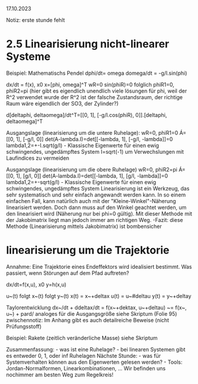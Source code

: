 
17.10.2023

Notiz: erste stunde fehlt

# 2.5 Linearisierung nicht-linearer Systeme
Beispiel: Mathematischs Pendel
dphi/dt= omega
domega/dt = -g/l.sin(phi)

dx/dt = f(x), x0  x=[phi, omega]^T
wR=0
sin(phiR)=0 folglich phiR1=0, phiR2=pi (hier gibt es eigendlich unendlich viele lösungen für phi, weil der R^2 verwendet wurde
                der R^2 ist der falsche Zustandsraum, der richtige Raum wäre eigendlich der SO3, der Zylinder?)

d[deltaphi, deltaomega]/dt^T=[[0, 1], [-g/l.cos(phiR), 0]].[deltaphi, deltaomega]^T

Ausgangslage (linearisierung um die untere Ruhelage):
    wR=0, phiR1=0
    Á=[[0, 1], [-g/l, 0]]
    det(A-lambda.I)=det[[-lambda, 1], [-g/l, -lambda]]=0
    lambda1,2=+-I.sqrt(g/l)  - Klassische Eigenwerte für einen ewig schwingendes, ungedämpftes System
        I=sqrt(-1)  um Verwechslungen mit Laufindices zu vermeiden

Ausgangslage (linearisierung um die obere Ruhelage)
    wR=0, phiR2=pi
    Á=[[0, 1], [g/l, 0]]
    det(A-lambda.I)=det[[-lambda, 1], [g/l, -lambda]]=0
    lambda1,2=+-sqrt(g/l)  - Klassische Eigenwerte für einen ewig schwingendes, ungedämpftes System
Linearisierung ist ein Werkzeug, das sehr systematisch und sehr einfach angewandt werden kann.
In so einem einfachen Fall, kann natürlich auch mit der "Kleine-Winkel"-Näherung linearisiert werden.
Doch dann muss auf den Winkel geachtet werden, um den linearisiert wird (Näherung nur bei phi=0 gültig).
Mit dieser Methode mit der Jakobimatrix liegt man jedoch immer am richtigen Weg.
    -Fazit: diese Methode (Linearisierung mittels Jakobimatrix) ist bombensicher

# linearisierung um die Trajektorie
Annahme: Eine Trajektorie eines Endeffektors wird idealisiert bestimmt. Was passiert, wenn Störungen
auf dem Pfad auftreten?

dx/dt=f(x,u), x0
y=h(x,u)

u~(t) folgt x~(t) folgt y~(t)
x(t) = x~+deltax
u(t) = u~#deltau
y(t) = y~+deltay

Taylorentwicklung
dx~/dt + ddeltax/dt = f(x~+dektax, u~+deltau)
                    ~= f(x~, u~) + pard/
analoges für die Ausgangsgröße
siehe Skriptum (Folie 95)
zwischennotiz: Im Anhang gibt es auch detailreiche Beweise (nicht Prüfungsstoff)

Beispiel: Rakete (zeitlich veränderliche Masse)
siehe Skriptum

Zusammenfassung:
    - was ist eine Ruhelage?
    - bei linearen Systemen gibt es entweder 0, 1, oder inf Ruhelagen
Nächste Stunde:
    - was für Systemverhalten können aus den Eigenwerten gelesen werden?
    - Tools: Jordan-Normalformen, Linearkombinationen, ...
Wir befinden uns nochimmer am besten Weg zum Regelkreis!
